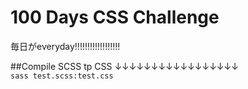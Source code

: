 # 100 Days CSS Challenge
毎日がeveryday!!!!!!!!!!!!!!!!!!

##Compile SCSS tp CSS
↓↓↓↓↓↓↓↓↓↓↓↓↓↓↓↓↓
<br>
`sass test.scss:test.css`